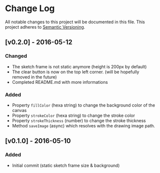 # Change Log
All notable changes to this project will be documented in this file.
This project adheres to [Semantic Versioning](http://semver.org/).

## [v0.2.0] - 2016-05-12
### Changed
- The sketch frame is not static anymore (height is 200px by default)
- The clear button is now on the top left corner. (will be hopefully removed in the future)
- Completed README.md with more informations

### Added
- Property `fillColor` (hexa string) to change the background color of the canvas
- Property `strokeColor` (hexa string) to change the stroke color
- Property `strokeThickness` (number) to change the stroke thickness
- Method `saveImage` (async) which resolves with the drawing image path.

## [v0.1.0] - 2016-05-10
### Added
- Initial commit (static sketch frame size & background)
